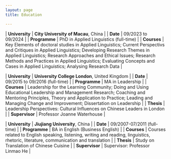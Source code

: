```yaml
---
layout: page
title: Education

---
```


| **University** | **City University of Macau**, China | 
| **Date** | 09/2023 to 09/2024 |
| **Programme** | PhD in Applied Linguistics (full-time) |
| **Courses** | Key Elements of doctoral studies in Applied Linguistics; Current Perspectivs and Critiques in Applied Linguistics; Developing Research Themes in Applied Linguistics; Research Approaches and Ethical Issues; Research Methods and Practices in Applied Linguistics; Evaluating Concepts and Cases in Applied Linguistics; Analysing Research Data |

| **University** | **University College London**, United Kingdom |
| **Date** | 09/2015 to 09/2016 (full-time) |
| **Programme** | MA in Leadership |
| **Courses** | Leadership for the Learning Community; Doing and Using Educational Leadership and Management Research; Coaching and Mentoring Principles, Theory and Application to Practice; Leading and Managing Change and Improvement; Dissertation on Leadership |
| **Thesis** | Leadership Perspectives: Cultural Influences on Chinese Leaders in London | 
| **Supervisor** | Professor Joanne Waterhouse |

| **University** | **Jiujiang University**, China |
| **Date** | 09/2007-07/2011 (full-time) |
| **Programme** | BA in English (Business English) |
| **Courses** | Courses related to English speaking, listening, writing and reading, linguistics, rhetoric, literature, communication and translation | 
| **Thesis** | Study on Translation of Chinese Cuisine | 
| **Supervisor** | Supervisor: Professor Linmao He |
